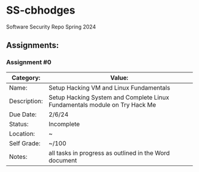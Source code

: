 # SS-cbhodges
Software Security Repo Spring 2024

## Assignments:

### Assignment #0

| Category: | Value: |
| --- | --- |
| Name: | Setup Hacking VM and Linux Fundamentals |
| Description: | Setup Hacking System and Complete Linux Fundamentals module on Try Hack Me |
| Due Date: | 2/6/24 |
| Status: | Incomplete |
| Location: | ~ |
| Self Grade: | ~/100 |
| Notes: | all tasks in progress as outlined in the Word document |
